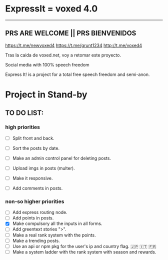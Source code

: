 # ExpressIt = voxed 4.0

---

## PRS ARE WELCOME || PRS BIENVENIDOS

https://t.me/newvoxed4
https://t.me/grunt1234
http://t.me/voxed4

Tras la caida de voxed.net, voy a retomar este proyecto.

Social media with 100% speech freedom

Express It! is a project for a total free speech freedom and semi-anon.

# Project in Stand-by

## TO DO LIST:

### high priorities
- [ ] Split front and back.
- [ ] Sort the posts by date.
- [ ] Make an admin control panel for deleting posts.
- [ ] Upload imgs in posts (multer).
- [ ] Make it responsive.
- [ ] Add comments in posts.


### non-so higher priorities
- [ ] Add express routing node.
- [ ] Add points in posts.
- [x] Make compulsory all the inputs in all forms.
- [ ] Add greentext stories ">".
- [ ] Make a real rank system with the points.
- [ ] Make a trending posts.
- [ ] Use an api or npm pkg for the user's ip and country flag. :jp: :it: :fr:
- [ ] Make a system ladder with the rank system with season and rewards.
